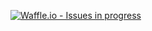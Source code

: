 [![Waffle.io - Issues in progress](https://badge.waffle.io/BeccaHyland/iris_app.png?label=in%20progress&title=In%20Progress)](http://waffle.io/BeccaHyland/iris_app)
